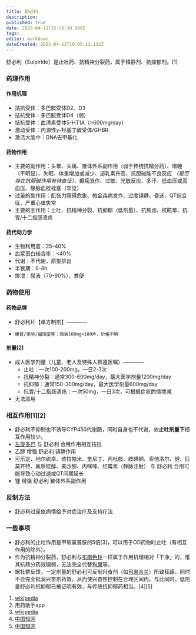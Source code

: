 ```yaml
---
title: 舒必利
description: 
published: true
date: 2025-04-11T15:58:39.009Z
tags: 
editor: markdown
dateCreated: 2025-04-12T10:05:12.112Z
---
```


舒必利（Sulpiride）是止吐药、抗精神分裂药，属于镇静剂、抗抑郁剂。[1]
### 药理作用
#### 作用机理
- 拮抗受体：多巴胺受体D2、D3
- 拮抗受体：多巴胺受体D4（弱）
- 拮抗受体：血清素受体5-HT1A（>600mg/day）
- 激动受体：内源性γ-羟基丁酸受体/GHBR
- 激活大脑中：DNA去甲基化
#### 药物作用
- 主要的副作用：头晕、头痛、锥体外系副作用（弱于传统抗精分药）、嗜睡（不明显）、失眠、体重增加或减少、泌乳素升高、抗胆碱能不良反应 *（是否存在抗胆碱作用有待查证）*、癫痫发作、过敏、光敏反应、多汗、低血压或高血压、静脉血栓栓塞（罕见）
- 过量的副作用：肌张力障碍危象、帕金森病发作、过度镇静、昏迷、QT综合征、严重心律失常
- 主要的主作用：止吐、抗精神分裂、抗抑郁（低剂量）、抗焦虑、抗眩晕、抗胃/十二指肠溃疡
#### 药代动力学
- 生物利用度：25–40%
- 血浆蛋白结合率：<40%
- 代谢：不代谢，原型排出
- 半衰期：6-8h
- 排泄：尿液（70–90%）、粪便
### 药物使用
#### 药物品牌
- 舒必利片【单方制剂】————
-     康普/恩华/福瑞堂等：瓶装100mg×100片，价格不明
#### 剂量[2]
- 成人医学剂量（儿童、老人及特殊人群遵医嘱）————
  - 止吐：一次100-200mg，一日2-3次
  - 抗精神分裂：通常300-600mg/day，最大医学剂量1200mg/day
  - 抗抑郁：通常150-300mg/day，最大医学剂量600mg/day
  - 抗胃/十二指肠溃疡：一次50mg，一日3次，可根据症状酌情增减
- 无法滥用
### 相互作用[1][2]
- 舒必利不抑制也不诱导CYP450代谢酶，同时自身也不代谢，故**止吐剂量下**相互作用较少。
- [左旋多巴](https://overspeed-wiki.github.io/%E5%A4%9A%E5%B7%B4%E4%B8%9D%E8%82%BC/) 与 舒必利 合用作用相互拮抗
- 乙醇 增强 舒必利 镇静作用
- 可乐定、地尔硫卓、维拉帕米、奎尼丁、丙吡胺、胺碘酮、索他洛尔、锂、匹莫齐特、氟哌啶醇、美沙酮、丙咪嗪、红霉素（静脉注射） 与 舒必利 合用可能导致心动过速或QT间期延长
- 锂 增强 舒必利 锥体外系副作用
### 反制方法
- 舒必利过量依病情给予对症治疗及支持疗法
### 一些事项
- 舒必利的止吐作用是甲氧氯普胺的5倍[3]，可以用于OD药物时止吐（有相互作用的除外）。
- 作为抗精神分裂药，舒必利与[布南色林](https://overspeed-wiki.github.io/%E5%B8%83%E5%8D%97%E8%89%B2%E6%9E%97/)一样属于作用机理相对「干净」的，惟其抗精分药效偏弱，无法完全代替[狗屎](https://overspeed-wiki.github.io/QTP/)等。
- 据社群反馈，一定剂量的舒必利可反制兴奋剂（如[司来吉兰](https://overspeed-wiki.github.io/%E5%8F%B8%E6%9D%A5%E5%90%89%E5%85%B0-%E8%8B%AF%E4%B9%99%E8%83%BA-%E5%AE%89%E9%9D%9E%E4%BB%96%E9%85%AE/)）所致狂躁，同时不会完全抵消兴奋剂药效，从而使兴奋性控制在合理区间内。与此同时，低剂量舒必利抗抑郁已被证明有效，与传统抗抑郁药相当。[4][5]

1.	[wikipedia](https://en.wikipedia.org/wiki/Sulpiride)
2.  用药助手app
3.  [wikipedia](https://zh.wikipedia.org/wiki/%E8%88%92%E5%BF%85%E5%88%A9)
4.  [中国知网](https://www.cnki.net/KCMS/detail/detail.aspx?dbcode=CJFD&dbname=CJFDLAST2020&filename=ZXJH202026126)
5.  [中国知网](https://www.cnki.net/KCMS/detail/detail.aspx?dbcode=CJFD&dbname=CJFDLAST2020&filename=JYJY201912081)

